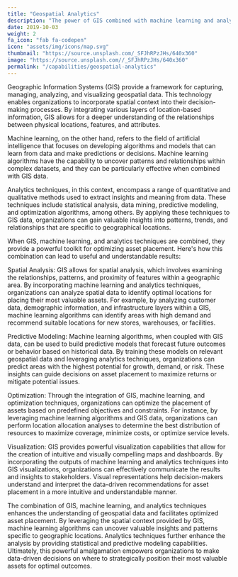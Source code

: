 ```yaml
---
title: "Geospatial Analytics"
description: "The power of GIS combined with machine learning and analytics techniques leads to incredibly useful and understandable results that give insight into where to place your most valuable assets."
date: 2019-10-03
weight: 2
fa_icon: "fab fa-codepen"
icon: "assets/img/icons/map.svg"
thumbnail: "https://source.unsplash.com/_SFJhRPzJHs/640x360"
image: "https://source.unsplash.com//_SFJhRPzJHs/640x360"
permalink: "/capabilities/geospatial-analytics"
---
```


Geographic Information Systems (GIS) provide a framework for capturing, managing, analyzing, and visualizing geospatial data. This technology enables organizations to incorporate spatial context into their decision-making processes. By integrating various layers of location-based information, GIS allows for a deeper understanding of the relationships between physical locations, features, and attributes.

Machine learning, on the other hand, refers to the field of artificial intelligence that focuses on developing algorithms and models that can learn from data and make predictions or decisions. Machine learning algorithms have the capability to uncover patterns and relationships within complex datasets, and they can be particularly effective when combined with GIS data.

Analytics techniques, in this context, encompass a range of quantitative and qualitative methods used to extract insights and meaning from data. These techniques include statistical analysis, data mining, predictive modeling, and optimization algorithms, among others. By applying these techniques to GIS data, organizations can gain valuable insights into patterns, trends, and relationships that are specific to geographical locations.

When GIS, machine learning, and analytics techniques are combined, they provide a powerful toolkit for optimizing asset placement. Here's how this combination can lead to useful and understandable results:

Spatial Analysis: GIS allows for spatial analysis, which involves examining the relationships, patterns, and proximity of features within a geographic area. By incorporating machine learning and analytics techniques, organizations can analyze spatial data to identify optimal locations for placing their most valuable assets. For example, by analyzing customer data, demographic information, and infrastructure layers within a GIS, machine learning algorithms can identify areas with high demand and recommend suitable locations for new stores, warehouses, or facilities.

Predictive Modeling: Machine learning algorithms, when coupled with GIS data, can be used to build predictive models that forecast future outcomes or behavior based on historical data. By training these models on relevant geospatial data and leveraging analytics techniques, organizations can predict areas with the highest potential for growth, demand, or risk. These insights can guide decisions on asset placement to maximize returns or mitigate potential issues.

Optimization: Through the integration of GIS, machine learning, and optimization techniques, organizations can optimize the placement of assets based on predefined objectives and constraints. For instance, by leveraging machine learning algorithms and GIS data, organizations can perform location allocation analyses to determine the best distribution of resources to maximize coverage, minimize costs, or optimize service levels.

Visualization: GIS provides powerful visualization capabilities that allow for the creation of intuitive and visually compelling maps and dashboards. By incorporating the outputs of machine learning and analytics techniques into GIS visualizations, organizations can effectively communicate the results and insights to stakeholders. Visual representations help decision-makers understand and interpret the data-driven recommendations for asset placement in a more intuitive and understandable manner.

The combination of GIS, machine learning, and analytics techniques enhances the understanding of geospatial data and facilitates optimized asset placement. By leveraging the spatial context provided by GIS, machine learning algorithms can uncover valuable insights and patterns specific to geographic locations. Analytics techniques further enhance the analysis by providing statistical and predictive modeling capabilities. Ultimately, this powerful amalgamation empowers organizations to make data-driven decisions on where to strategically position their most valuable assets for optimal outcomes.